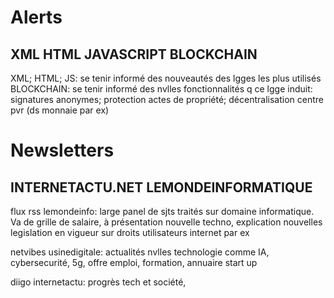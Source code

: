 Alerts
=======
XML HTML JAVASCRIPT BLOCKCHAIN 
-------------------------------
XML; HTML; JS: se tenir informé des nouveautés des lgges les plus utilisés
BLOCKCHAIN: se tenir informé des nvlles fonctionnalités q ce lgge induit: 
signatures anonymes; protection actes de propriété; décentralisation centre pvr (ds monnaie par ex) 

Newsletters
===========
INTERNETACTU.NET LEMONDEINFORMATIQUE
--------------------------------------

flux rss 
lemondeinfo: large panel de sjts traités sur domaine informatique. Va de grille de salaire, à présentation nouvelle techno, explication
nouvelles legislation en vigueur sur droits utilisateurs internet par ex 

netvibes
usinedigitale: actualités nvlles technologie comme IA, cybersecurité, 5g, offre emploi, formation, annuaire start up  


diigo 
internetactu: progrès tech et société, 

